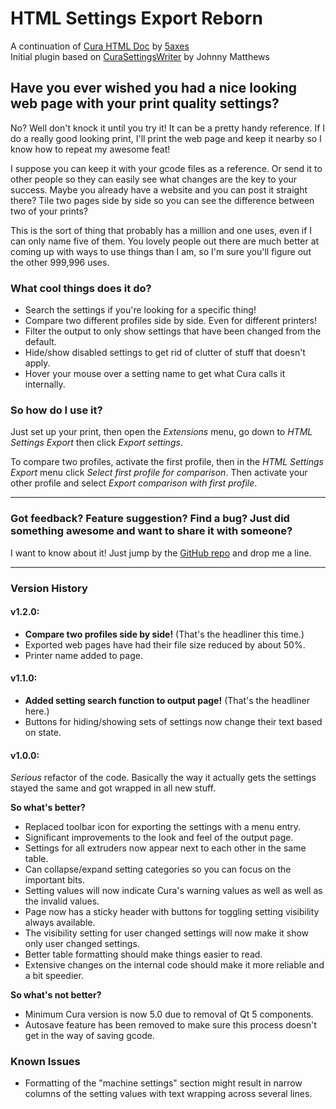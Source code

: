 # HTML Settings Export Reborn
A continuation of [Cura HTML Doc](https://github.com/5axes/CuraHtmlDoc) by [5axes](https://github.com/5axes/)  
Initial plugin based on [CuraSettingsWriter](https://github.com/johnnygizmo/CuraSettingsWriter) by Johnny Matthews
## Have you ever wished you had a nice looking web page with your print quality settings?
No? Well don't knock it until you try it! It can be a pretty handy reference. If I do a really good looking print, I'll print the web page and keep it nearby so I know how to repeat my awesome feat!

I suppose you can keep it with your gcode files as a reference. Or send it to other people so they can easily see what changes are the key to your success. Maybe you already have a website and you can post it straight there? Tile two pages side by side so you can see the difference between two of your prints?

This is the sort of thing that probably has a million and one uses, even if I can only name five of them. You lovely people out there are much better at coming up with ways to use things than I am, so I'm sure you'll figure out the other 999,996 uses.

### What cool things does it do?
- Search the settings if you're looking for a specific thing!
- Compare two different profiles side by side. Even for different printers!
- Filter the output to only show settings that have been changed from the default.
- Hide/show disabled settings to get rid of clutter of stuff that doesn't apply.
- Hover your mouse over a setting name to get what Cura calls it internally.

### So how do I use it?
Just set up your print, then open the *Extensions* menu, go down to *HTML Settings Export* then click *Export settings*.

To compare two profiles, activate the first profile, then in the *HTML Settings Export* menu click *Select first profile for comparison*. Then activate your other profile and select *Export comparison with first profile*.

---
### Got feedback? Feature suggestion? Find a bug? Just did something awesome and want to share it with someone?
I want to know about it! Just jump by the [GitHub repo](https://github.com/slashee-the-cow/htmlsettingsexportreborn/) and drop me a line.

---
### Version History
#### v1.2.0:
- **Compare two profiles side by side!** (That's the headliner this time.)
- Exported web pages have had their file size reduced by about 50%.
- Printer name added to page.
#### v1.1.0:
- **Added setting search function to output page!** (That's the headliner here.)
- Buttons for hiding/showing sets of settings now change their text based on state.
#### v1.0.0:
*Serious* refactor of the code. Basically the way it actually gets the settings stayed the same and got wrapped in all new stuff.

**So what's better?**
- Replaced toolbar icon for exporting the settings with a menu entry.
- Significant improvements to the look and feel of the output page.
- Settings for all extruders now appear next to each other in the same table.
- Can collapse/expand setting categories so you can focus on the important bits.
- Setting values will now indicate Cura's warning values as well as well as the invalid values.
- Page now has a sticky header with buttons for toggling setting visibility always available.
- The visibility setting for user changed settings will now make it show only user changed settings.
- Better table formatting should make things easier to read.
- Extensive changes on the internal code should make it more reliable and a bit speedier.
  
**So what's not better?**  
- Minimum Cura version is now 5.0 due to removal of Qt 5 components.
- Autosave feature has been removed to make sure this process doesn't get in the way of saving gcode.

### Known Issues
- Formatting of the "machine settings" section might result in narrow columns of the setting values with text wrapping across several lines.